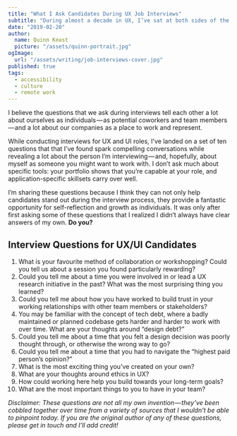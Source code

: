 ```yaml
---
title: "What I Ask Candidates During UX Job Interviews"
subtitle: "During almost a decade in UX, I’ve sat at both sides of the table for job interviews — as both the interviewee and interviewer."
date: "2019-02-20"
author:
  name: Quinn Keast
  picture: "/assets/quinn-portrait.jpg"
ogImage:
  url: "/assets/writing/job-interviews-cover.jpg"
published: true
tags:
  - accessibility
  - culture
  - remote work
---
```


I believe the questions that we ask during interviews tell each other a lot about ourselves as individuals — as potential coworkers and team members — and a lot about our companies as a place to work and represent.

While conducting interviews for UX and UI roles, I’ve landed on a set of ten questions that that I’ve found spark compelling conversations while revealing a lot about the person I’m interviewing — and, hopefully, about myself as someone you might want to work with. I don’t ask much about specific tools: your portfolio shows that you’re capable at your role, and application-specific skillsets carry over well.

I’m sharing these questions because I think they can not only help candidates stand out during the interview process, they provide a fantastic opportunity for self-reflection and growth as individuals. It was only after first asking some of these questions that I realized I didn’t always have clear answers of my own. **Do you?**

## Interview Questions for UX/UI Candidates

1.  What is your favourite method of collaboration or workshopping? Could you tell us about a session you found particularly rewarding?
2.  Could you tell me about a time you were involved in or lead a UX research initiative in the past? What was the most surprising thing you learned?
3.  Could you tell me about how you have worked to build trust in your working relationships with other team members or stakeholders?
4.  You may be familiar with the concept of tech debt, where a badly maintained or planned codebase gets harder and harder to work with over time. What are your thoughts around “design debt?”
5.  Could you tell me about a time that you felt a design decision was poorly thought through, or otherwise the wrong way to go?
6.  Could you tell me about a time that you had to navigate the “highest paid person’s opinion?”
7.  What is the most exciting thing you’ve created on your own?
8.  What are your thoughts around ethics in UX?
9.  How could working here help you build towards your long-term goals?
10. What are the most important things to you to have in your team?

_Disclaimer: These questions are not all my own invention — they’ve been cobbled together over time from a variety of sources that I wouldn’t be able to pinpoint today. If you are the original author of any of these questions, please get in touch and I’ll add credit!_
